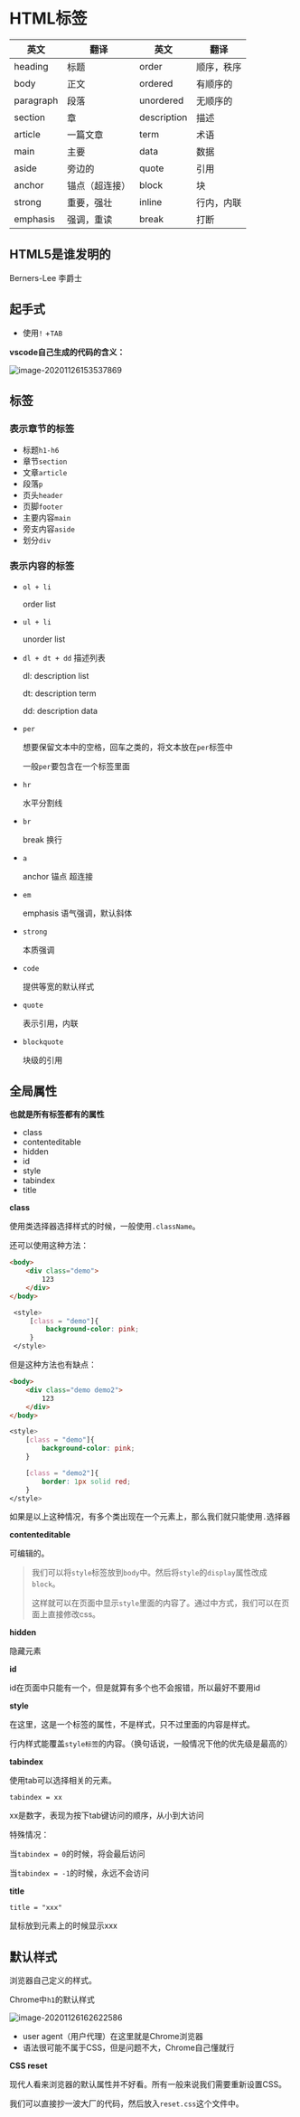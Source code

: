 # HTML标签



| 英文      | 翻译           | 英文        | 翻译       |
| --------- | -------------- | ----------- | ---------- |
| heading   | 标题           | order       | 顺序，秩序 |
| body      | 正文           | ordered     | 有顺序的   |
| paragraph | 段落           | unordered   | 无顺序的   |
| section   | 章             | description | 描述       |
| article   | 一篇文章       | term        | 术语       |
| main      | 主要           | data        | 数据       |
| aside     | 旁边的         | quote       | 引用       |
| anchor    | 锚点（超连接） | block       | 块         |
| strong    | 重要，强壮     | inline      | 行内，内联 |
| emphasis  | 强调，重读     | break       | 打断       |



## HTML5是谁发明的

Berners-Lee 李爵士



## 起手式

* 使用`!` +`TAB`



**vscode自己生成的代码的含义：**

![image-20201126153537869](07_html标签.assets/image-20201126153537869.png)





## 标签

### 表示章节的标签

* 标题`h1-h6`
* 章节`section`
* 文章`article`
* 段落`p`
* 页头`header`
* 页脚`footer`
* 主要内容`main`
* 旁支内容`aside`
* 划分`div`

### 表示内容的标签

* `ol + li` 

  order list

* `ul + li`

  unorder list

* `dl + dt + dd`  描述列表

  dl: description list

  dt: description term

  dd: description data

* `per`  

  想要保留文本中的空格，回车之类的，将文本放在`per`标签中

  一般`per`要包含在一个标签里面

* `hr`

  水平分割线

* `br`

  break 换行

* `a`

  anchor 锚点 超连接

* `em`

  emphasis 语气强调，默认斜体

* `strong`

  本质强调

* `code`

  提供等宽的默认样式

* `quote`

  表示引用，内联

* `blockquote`

  块级的引用





## 全局属性

**也就是所有标签都有的属性**

* class
* contenteditable
* hidden
* id
* style
* tabindex
* title



**class**

使用类选择器选择样式的时候，一般使用`.className`。

还可以使用这种方法：

```html
<body>
    <div class="demo">
        123
    </div>
</body>
```

```css
 <style>
     [class = "demo"]{
         background-color: pink;
     }
 </style>
```

但是这种方法也有缺点：

```html
<body>
    <div class="demo demo2">
        123
    </div>
</body>
```

```css
<style>
    [class = "demo"]{
        background-color: pink;
    }

    [class = "demo2"]{
        border: 1px solid red;
    }
</style>
```

如果是以上这种情况，有多个类出现在一个元素上，那么我们就只能使用`.`选择器



**contenteditable**

可编辑的。

>  我们可以将`style`标签放到`body`中。然后将`style`的`display`属性改成`block`。
>
> 这样就可以在页面中显示`style`里面的内容了。通过中方式，我们可以在页面上直接修改css。



**hidden**

隐藏元素



**id**

id在页面中只能有一个，但是就算有多个也不会报错，所以最好不要用id



**style**

在这里，这是一个标签的属性，不是样式，只不过里面的内容是样式。

行内样式能覆盖`style标签`的内容。（换句话说，一般情况下他的优先级是最高的）



**tabindex**

使用tab可以选择相关的元素。



`tabindex = xx`

xx是数字，表现为按下tab键访问的顺序，从小到大访问



特殊情况：

当`tabindex = 0`的时候，将会最后访问

当`tabindex = -1`的时候，永远不会访问



**title**

`title = "xxx"`

鼠标放到元素上的时候显示xxx



## 默认样式

浏览器自己定义的样式。



Chrome中`h1`的默认样式

![image-20201126162622586](07_html标签.assets/image-20201126162622586.png)

* user agent（用户代理）在这里就是Chrome浏览器
* 语法很可能不属于CSS，但是问题不大，Chrome自己懂就行



**CSS reset**

现代人看来浏览器的默认属性并不好看。所有一般来说我们需要重新设置CSS。

我们可以直接抄一波大厂的代码，然后放入`reset.css`这个文件中。















